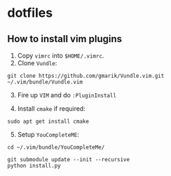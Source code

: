 # dotfiles


## How to install vim plugins

1. Copy `vimrc` into `$HOME/.vimrc`.
2. Clone `Vundle`:
```
git clone https://github.com/gmarik/Vundle.vim.git ~/.vim/bundle/Vundle.vim
```
3. Fire up `VIM` and do `:PluginInstall`

4. Install `cmake` if required:

```
sudo apt get install cmake
```

5. Setup `YouCompleteME`:

```                                                                             
cd ~/.vim/bundle/YouCompleteMe/                                     

git submodule update --init --recursive                                         
python install.py                                                               
``` 

